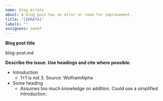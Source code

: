 ```yaml
---
name: blog errata
about: A blog post has an error or room for improvement.
title: "[ERRATA]"
labels: ""
assignees: swomf
---
```


**Blog post title**

blog-post.md

**Describe the issue. Use headings and cite where possible.**

- Introduction
  - 1+1 is not 3. Source: WolframAlpha
- Some heading
  - Assumes too much knowledge on addition. Could use a simplified introduction.
